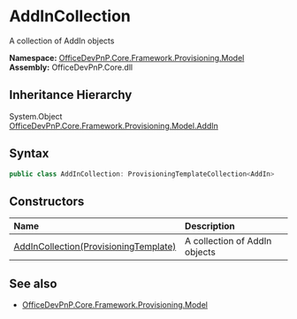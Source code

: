# AddInCollection
A collection of AddIn objects  

**Namespace:** [OfficeDevPnP.Core.Framework.Provisioning.Model](OfficeDevPnP.Core.Framework.Provisioning.Model.md)  
**Assembly:** OfficeDevPnP.Core.dll  
## Inheritance Hierarchy
System.Object  
    [OfficeDevPnP.Core.Framework.Provisioning.Model.AddIn](OfficeDevPnP.Core.Framework.Provisioning.Model.AddIn.md)
## Syntax
```C#
public class AddInCollection: ProvisioningTemplateCollection<AddIn>
```
## Constructors
|**Name**|**Description**|
|:-----|:-----|
| [AddInCollection(ProvisioningTemplate)](OfficeDevPnP.Core.Framework.Provisioning.Model.AddInCollection.ctor1.md) |  A collection of AddIn objects 
## See also
- [OfficeDevPnP.Core.Framework.Provisioning.Model](OfficeDevPnP.Core.Framework.Provisioning.Model.md)
